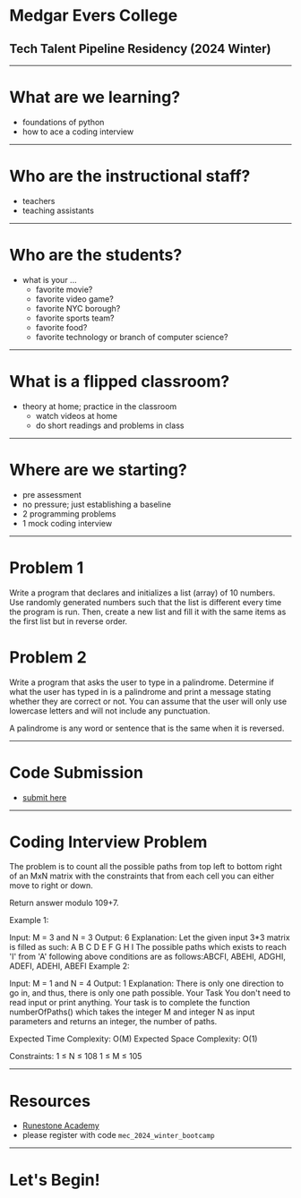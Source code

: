# Medgar Evers College
## Tech Talent Pipeline Residency (2024 Winter)

---

# What are we learning?

- foundations of python
- how to ace a coding interview

---

# Who are the instructional staff?

- teachers
- teaching assistants

---

# Who are the students?

- what is your ...
  - favorite movie?
  - favorite video game?
  - favorite NYC borough?
  - favorite sports team?
  - favorite food?
  - favorite technology or branch of computer science?

---

# What is a flipped classroom?

- theory at home; practice in the classroom
  - watch videos at home
  - do short readings and problems in class

---

# Where are we starting?

- pre assessment
- no pressure; just establishing a baseline
- 2 programming problems
- 1 mock coding interview

---

# Problem 1

Write a program that declares and initializes a list (array) of 10 numbers. Use randomly generated numbers such that the list is different every time the program is run. Then, create a new list and fill it with the same items as the first list but in reverse order.

# Problem 2

Write a program that asks the user to type in a palindrome. Determine if what the user has typed in is a palindrome and print a message stating whether they are correct or not. You can assume that the user will only use lowercase letters and will not include any punctuation.

A palindrome is any word or sentence that is the same when it is reversed.

---

# Code Submission

- [submit here](https://airtable.com/app0PN2SzDnP1Qnzi/pagSq9DANTcpHzDU6/form)

---

# Coding Interview Problem

The problem is to count all the possible paths from top left to bottom right of an MxN matrix with the constraints that from each cell you can either move to right or down.

Return answer modulo 109+7.

Example 1:

Input:
M = 3 and N = 3
Output: 6
Explanation:
Let the given input 3*3 matrix is filled 
as such:
A B C
D E F
G H I
The possible paths which exists to reach 
'I' from 'A' following above conditions 
are as follows:ABCFI, ABEHI, ADGHI, ADEFI, 
ADEHI, ABEFI
Example 2:

Input:
M = 1 and N = 4
Output: 1
Explanation:
There is only one direction to go in,
and thus, there is only one path possible.
Your Task
You don't need to read input or print anything. Your task is to complete the function numberOfPaths() which takes the integer M and integer N as input parameters and returns an integer, the number of paths.

Expected Time Complexity: O(M)
Expected Space Complexity: O(1)

Constraints:
1 ≤ N ≤ 108
1 ≤ M ≤ 105

---

# Resources

- [Runestone Academy](https://runestone.academy/runestone/default/user/register)
- please register with code `mec_2024_winter_bootcamp`

---

# Let's Begin!
